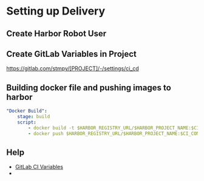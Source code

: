 # Setting up Delivery

## Create Harbor Robot User

## Create GitLab Variables in Project

https://gitlab.com/stmpy/[PROJECT]/-/settings/ci_cd

## Building docker file and pushing images to harbor

```yaml
"Docker Build":
    stage: build
    script:
        - docker build -t $HARBOR_REGISTRY_URL/$HARBOR_PROJECT_NAME:$CI_COMMIT_SHA ./
        - docker push $HARBOR_REGISTRY_URL/$HARBOR_PROJECT_NAME:$CI_COMMIT_SHA
```

## Help

- [GitLab CI Variables](https://docs.gitlab.com/ee/ci/variables/)
- 